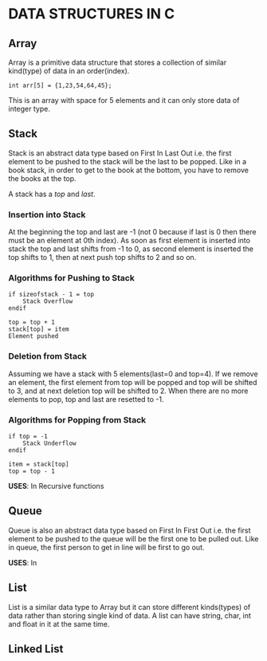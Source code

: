 # DATA STRUCTURES IN C  

## Array
Array is a primitive data structure that stores a collection of similar kind(type) of data in an order(index).  

```int arr[5] = {1,23,54,64,45};```  

This is an array with space for 5 elements and it can only store data of integer type.  

## Stack  
Stack is an abstract data type based on First In Last Out i.e. the first element to be pushed to the stack will be the last to be popped. Like in a book stack, in order to get to the book at the bottom, you have to remove the books at the top.

A stack has a *top* and *last*. 

### Insertion into Stack
At the beginning the top and last are -1 (not 0 because if last is 0 then there must be an element at 0th index). As soon as first element is inserted into stack the top and last shifts from -1 to 0, as second element is inserted the top shifts to 1, then at next push top shifts to 2 and so on.  
### Algorithms for Pushing to Stack
```
if sizeofstack - 1 = top   
    Stack Overflow      
endif 

top = top + 1            
stack[top] = item        
Element pushed           
```      

### Deletion from Stack  
Assuming we have a stack with 5 elements(last=0 and top=4). If we remove an element, the first element from top will be popped and top will be shifted to 3, and at next deletion top will be shifted to 2. When there are no more elements to pop, top and last are resetted to -1.  

### Algorithms for Popping from Stack  
```
if top = -1 
    Stack Underflow      
endif 

item = stack[top]
top = top - 1                    
```      

**USES**: In Recursive functions  

## Queue  
Queue is also an abstract data type based on First In First Out i.e. the first element to be pushed to the queue will be the first one to be pulled out. Like in queue, the first person to get  in line will be first to go out.  

**USES**: In 

## List  
List is a similar data type to Array but it can store different kinds(types) of data rather than storing single kind of data. A list can have string, char, int and float in it at the same time.  

## Linked List  
